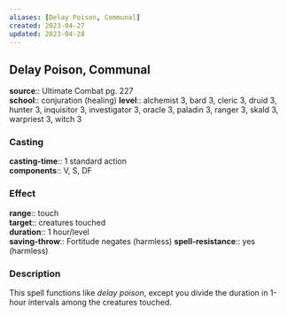 ```yaml
---
aliases: [Delay Poison, Communal]
created: 2023-04-27
updated: 2023-04-28
---
```


## Delay Poison, Communal

**source**:: Ultimate Combat pg. 227  
**school**:: conjuration (healing)
**level**:: alchemist 3, bard 3, cleric 3, druid 3, hunter 3, inquisitor 3, investigator 3, oracle 3, paladin 3, ranger 3, skald 3, warpriest 3, witch 3

### Casting

**casting-time**:: 1 standard action  
**components**:: V, S, DF

### Effect

**range**:: touch  
**target**:: creatures touched  
**duration**:: 1 hour/level  
**saving-throw**:: Fortitude negates (harmless)
**spell-resistance**:: yes (harmless)

### Description

This spell functions like *delay poison*, except you divide the duration in 1-hour intervals among the creatures touched.
